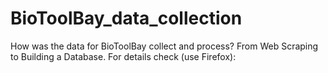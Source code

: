 # BioToolBay_data_collection
How was the data for BioToolBay collect and process?
From Web Scraping to Building a Database.
For details check (use Firefox):
